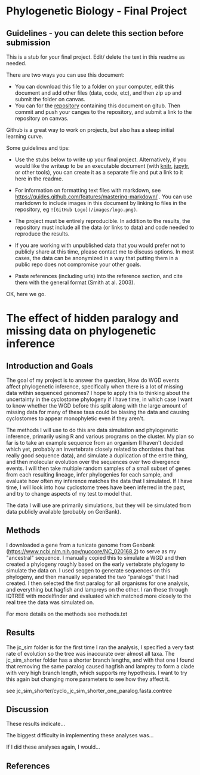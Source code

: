 # Phylogenetic Biology - Final Project

## Guidelines - you can delete this section before submission

This is a stub for your final project. Edit/ delete the text in this readme as needed.

There are two ways you can use this document:  
- You can download this file to a folder on your computer, edit this document and add other files (data, code, etc), and then zip up and submit the folder on canvas.
- You can for the [repository](finalproject) containing this document on gitub. Then commit and push your canges to the repository, and submit a link to the repository on canvas.

Github is a great way to work on projects, but also has a steep initial learning curve.


Some guidelines and tips:

- Use the stubs below to write up your final project. Alternatively, if you would like the writeup to be an executable document (with [knitr](http://yihui.name/knitr/), [jupytr](http://jupyter.org/), or other tools), you can create it as a separate file and put a link to it here in the readme.

- For information on formatting text files with markdown, see https://guides.github.com/features/mastering-markdown/ . You can use markdown to include images in this document by linking to files in the repository, eg `![GitHub Logo](/images/logo.png)`.

- The project must be entirely reproducible. In addition to the results, the repository must include all the data (or links to data) and code needed to reproduce the results.

- If you are working with unpublished data that you would prefer not to publicly share at this time, please contact me to discuss options. In most cases, the data can be anonymized in a way that putting them in a public repo does not compromise your other goals.

- Paste references (including urls) into the reference section, and cite them with the general format (Smith at al. 2003).

OK, here we go.

# The effect of hidden paralogy and missing data on phylogenetic inference

## Introduction and Goals

The goal of my project is to answer the question, How do WGD events affect phylogenetic inference, 
specifically when there is a lot of missing data within sequenced genomes?
I hope to apply this to thinking about the uncertainty in the cyclostome phylogeny if I have time, 
in which case I want to know whether the WGD before this split along with the large amount of 
missing data for many of these taxa could be biasing the data and causing cyclostomes 
to appear monophyletic even if they aren't.

The methods I will use to do this are data simulation and phylogenetic inference, primarily using R 
and various programs on the cluster.
My plan so far is to take an example sequence from an organism (I haven't decided which yet, 
probably an invertebrate closely related to chordates that has really good sequence data), and
simulate a duplication of the entire thing, and then molecular evolution over the sequences 
over two divergence events. I will then take multiple random samples of a small subset of genes 
from each resulting lineage, infer phylogenies for each sample, and evaluate how often my inference 
matches the data that I simulated. If I have time, I will look into how cyclostome trees have
been inferred in the past, and try to change aspects of my test to model that. 

The data I will use are primarily simulations, but they will be simulated from data publicly 
available (probably on GenBank).

## Methods

I downloaded a gene from a tunicate genome from Genbank (https://www.ncbi.nlm.nih.gov/nuccore/NC_020168.2) to serve as my "ancestral" sequence. I manually copied this to simulate a WGD and then created a phylogeny roughly based on the early vertebrate phylogeny to simulate the data on. I used seqgen to generate sequences on this phylogeny, and then manually separated the two "paralogs" that I had created. I then selected the first paralog for all organisms for one analysis, and everything but hagfish and lampreys on the other. I ran these through IQTREE with modelfinder and evaluated which matched more closely to the real tree the data was simulated on.

For more details on the methods see methods.txt

## Results

The jc_sim folder is for the first time I ran the analysis, I specified a very fast rate of evolution so the tree was inaccurate over almost all taxa. The jc_sim_shorter folder has a shorter branch lengths, and with that one I found that removing the same paralog caused hagfish and lamprey to form a clade with very high branch length, which supports my hypothesis. I want to try this again but changing more parameters to see how they affect it.

see jc_sim_shorter/cyclo_jc_sim_shorter_one_paralog.fasta.contree 

## Discussion

These results indicate...

The biggest difficulty in implementing these analyses was...

If I did these analyses again, I would...

## References

